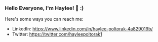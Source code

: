 ### Hello Everyone, I'm Haylee! 👋 :) 


Here's some ways you can reach me:
* LinkedIn: https://www.linkedin.com/in/haylee-poltorak-4a829019b/
* Twitter: https://twitter.com/hayleepoltorak1
